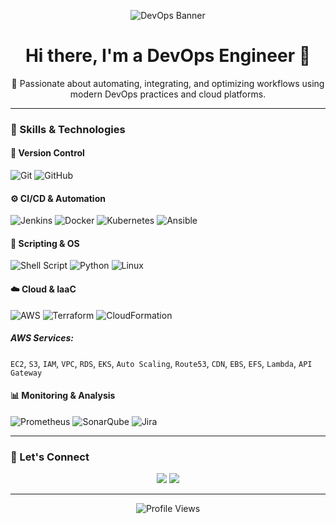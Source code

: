 <!-- Banner Image -->
<p align="center">
  <img src="https://media.geeksforgeeks.org/wp-content/uploads/20220906182153/DevOpsEngineerSalary.gif" alt="DevOps Banner" />
</p>

<h1 align="center">Hi there, I'm a DevOps Engineer 🚀</h1>

<p align="center">
  🔧 Passionate about automating, integrating, and optimizing workflows using modern DevOps practices and cloud platforms.
</p>

---

### 🧰 Skills & Technologies

#### 🔁 Version Control
![Git](https://img.shields.io/badge/-Git-F05032?logo=git&logoColor=white&style=for-the-badge)
![GitHub](https://img.shields.io/badge/-GitHub-181717?logo=github&logoColor=white&style=for-the-badge)

#### ⚙️ CI/CD & Automation
![Jenkins](https://img.shields.io/badge/-Jenkins-D24939?logo=jenkins&logoColor=white&style=for-the-badge)
![Docker](https://img.shields.io/badge/-Docker-2496ED?logo=docker&logoColor=white&style=for-the-badge)
![Kubernetes](https://img.shields.io/badge/-Kubernetes-326CE5?logo=kubernetes&logoColor=white&style=for-the-badge)
![Ansible](https://img.shields.io/badge/-Ansible-EE0000?logo=ansible&logoColor=white&style=for-the-badge)

#### 🧠 Scripting & OS
![Shell Script](https://img.shields.io/badge/-Shell_Scripting-4EAA25?logo=gnu-bash&logoColor=white&style=for-the-badge)
![Python](https://img.shields.io/badge/-Python-3776AB?logo=python&logoColor=white&style=for-the-badge)
![Linux](https://img.shields.io/badge/-Linux-FCC624?logo=linux&logoColor=black&style=for-the-badge)

#### ☁️ Cloud & IaaC
![AWS](https://img.shields.io/badge/-AWS-232F3E?logo=amazon-aws&logoColor=white&style=for-the-badge)
![Terraform](https://img.shields.io/badge/-Terraform-623CE4?logo=terraform&logoColor=white&style=for-the-badge)
![CloudFormation](https://img.shields.io/badge/-CloudFormation-FF4F8B?logo=amazon-aws&logoColor=white&style=for-the-badge)

##### AWS Services:
`EC2`, `S3`, `IAM`, `VPC`, `RDS`, `EKS`, `Auto Scaling`, `Route53`, `CDN`, `EBS`, `EFS`, `Lambda`, `API Gateway`

#### 📊 Monitoring & Analysis
![Prometheus](https://img.shields.io/badge/-Prometheus-E6522C?logo=prometheus&logoColor=white&style=for-the-badge)
![SonarQube](https://img.shields.io/badge/-SonarQube-4E9BCD?logo=sonarqube&logoColor=white&style=for-the-badge)
![Jira](https://img.shields.io/badge/-JIRA-0052CC?logo=jira&logoColor=white&style=for-the-badge)

---

### 🤝 Let's Connect

<p align="center">
  <a href="https://www.linkedin.com/in/your-profile"><img src="https://img.shields.io/badge/-LinkedIn-0A66C2?style=for-the-badge&logo=linkedin&logoColor=white"/></a>
  <a href="mailto:your.email@example.com"><img src="https://img.shields.io/badge/-Email-D14836?style=for-the-badge&logo=gmail&logoColor=white"/></a>
</p>

---

<p align="center">
  <img src="https://komarev.com/ghpvc/?username=your-github-username&label=Profile%20views&color=0e75b6&style=flat" alt="Profile Views" />
</p>
